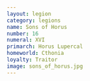 ```yaml
---
layout: legion
category: legions
name: Sons of Horus
number: 16
numeral: XVI
primarch: Horus Lupercal
homeworld: Cthonia
loyalty: Traitor
image: sons_of_horus.jpg
---
```


